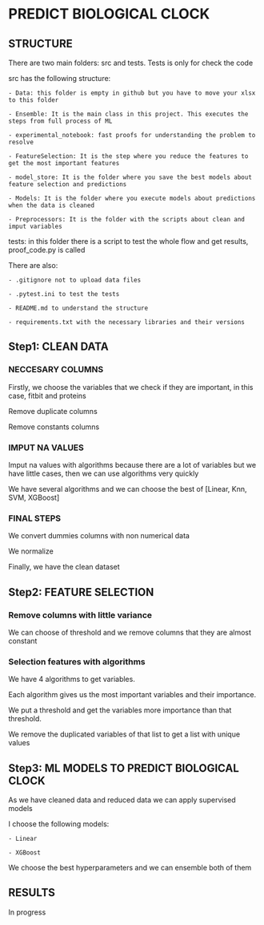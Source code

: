 
# PREDICT BIOLOGICAL CLOCK

## STRUCTURE

There are two main folders: src and tests. Tests is only for check the code

src has the following structure:

    - Data: this folder is empty in github but you have to move your xlsx to this folder
    
    - Ensemble: It is the main class in this project. This executes the steps from full process of ML
    
    - experimental_notebook: fast proofs for understanding the problem to resolve
    
    - FeatureSelection: It is the step where you reduce the features to get the most important features
    
    - model_store: It is the folder where you save the best models about feature selection and predictions
    
    - Models: It is the folder where you execute models about predictions when the data is cleaned
    
    - Preprocessors: It is the folder with the scripts about clean and imput variables


tests: in this folder there is a script to test the whole flow and get results, proof_code.py is called 


There are also:
    
    - .gitignore not to upload data files
    
    - .pytest.ini to test the tests
    
    - README.md to understand the structure
    
    - requirements.txt with the necessary libraries and their versions


## Step1: CLEAN DATA

### NECCESARY COLUMNS

Firstly, we choose the variables that we check if they are important, in this case, fitbit and proteins

Remove duplicate columns

Remove constants columns

### IMPUT NA VALUES

Imput na values with algorithms because there are a lot of variables but we have little cases, then we can use algorithms very quickly

We have several algorithms and we can choose the best of [Linear, Knn, SVM, XGBoost]

### FINAL STEPS

We convert dummies columns with non numerical data

We normalize

Finally, we have the clean dataset

## Step2: FEATURE SELECTION

### Remove columns with little variance

We can choose of threshold and we remove columns that they are almost constant

### Selection features with algorithms

We have 4 algorithms to get variables. 

Each algorithm gives us the most important variables and their importance. 

We put a threshold and get the variables more importance than that threshold. 

We remove the duplicated variables of that list to get a list with unique values


## Step3: ML MODELS TO PREDICT BIOLOGICAL CLOCK

As we have cleaned data and reduced data we can apply supervised models

I choose the following models:
    
    - Linear
    
    - XGBoost


We choose the best hyperparameters and we can ensemble both of them


## RESULTS

In progress
